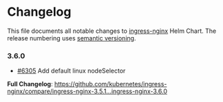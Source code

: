 # Changelog

This file documents all notable changes to [ingress-nginx](https://github.com/kubernetes/ingress-nginx) Helm Chart. The release numbering uses [semantic versioning](http://semver.org).

### 3.6.0

* [#6305](https://github.com/kubernetes/ingress-nginx/pull/6305) Add default linux nodeSelector

**Full Changelog**: https://github.com/kubernetes/ingress-nginx/compare/ingress-nginx-3.5.1...ingress-nginx-3.6.0
